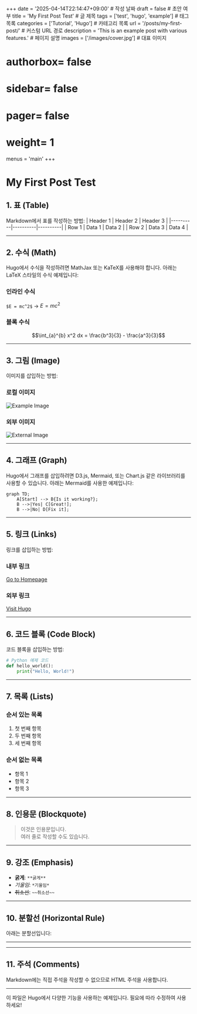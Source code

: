 +++
date = '2025-04-14T22:14:47+09:00'  # 작성 날짜
draft = false  # 초안 여부
title = 'My First Post Test'  # 글 제목
tags = ['test', 'hugo', 'example']  # 태그 목록
categories = ['Tutorial', 'Hugo']  # 카테고리 목록
url = '/posts/my-first-post/'  # 커스텀 URL 경로
description = 'This is an example post with various features.'  # 페이지 설명
images = ['/images/cover.jpg']  # 대표 이미지 
# authorbox= false
# sidebar= false
# pager= false
# weight= 1
menus = 'main'
+++

# My First Post Test

## 1. 표 (Table)
Markdown에서 표를 작성하는 방법:
| Header 1 | Header 2 | Header 3 |
|----------|----------|----------|
| Row 1    | Data 1   | Data 2   |
| Row 2    | Data 3   | Data 4   |

---

## 2. 수식 (Math)
Hugo에서 수식을 작성하려면 MathJax 또는 KaTeX를 사용해야 합니다. 아래는 LaTeX 스타일의 수식 예제입니다:

### 인라인 수식
`$E = mc^2$` → $E = mc^2$

### 블록 수식
```math
\int_{a}^{b} x^2 dx = \frac{b^3}{3} - \frac{a^3}{3}
```

---

## 3. 그림 (Image)
이미지를 삽입하는 방법:

### 로컬 이미지
![Example Image](../images/example.jpg)

### 외부 이미지
![External Image](https://via.placeholder.com/150)

---

## 4. 그래프 (Graph)
Hugo에서 그래프를 삽입하려면 D3.js, Mermaid, 또는 Chart.js 같은 라이브러리를 사용할 수 있습니다. 아래는 Mermaid를 사용한 예제입니다:

```mermaid
graph TD;
    A[Start] --> B{Is it working?};
    B -->|Yes| C[Great!];
    B -->|No| D[Fix it];
```

---

## 5. 링크 (Links)
링크를 삽입하는 방법:

### 내부 링크
[Go to Homepage](/)

### 외부 링크
[Visit Hugo](https://gohugo.io)

---

## 6. 코드 블록 (Code Block)
코드 블록을 삽입하는 방법:

```python
# Python 예제 코드
def hello_world():
    print("Hello, World!")
```

---

## 7. 목록 (Lists)
### 순서 있는 목록
1. 첫 번째 항목
2. 두 번째 항목
3. 세 번째 항목

### 순서 없는 목록
- 항목 1
- 항목 2
- 항목 3

---

## 8. 인용문 (Blockquote)
> 이것은 인용문입니다.  
> 여러 줄로 작성할 수도 있습니다.

---

## 9. 강조 (Emphasis)
- **굵게**: `**굵게**`
- *기울임*: `*기울임*`
- ~~취소선~~: `~~취소선~~`

---

## 10. 분할선 (Horizontal Rule)
아래는 분할선입니다:

---

---

## 11. 주석 (Comments)
Markdown에는 직접 주석을 작성할 수 없으므로 HTML 주석을 사용합니다.

<!-- 이것은 주석입니다. -->

---

이 파일은 Hugo에서 다양한 기능을 사용하는 예제입니다. 필요에 따라 수정하여 사용하세요!
